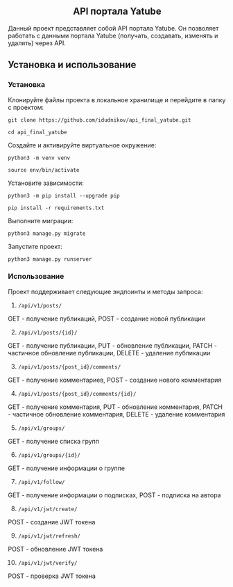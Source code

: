 <h2 align="center">API портала Yatube</h2>

Данный проект представляет собой API портала Yatube. Он позволяет работать с данными портала Yatube (получать, создавать, изменять и удалять) через API.  

## Установка и использование

### Установка

Клонируйте файлы проекта в локальное хранилище и перейдите в папку с проектом:

`git clone https://github.com/idudnikov/api_final_yatube.git`

`cd api_final_yatube`

Создайте и активируйте виртуальное окружение:

`python3 -m venv venv`

`source env/bin/activate`

Установите зависимости:

`python3 -m pip install --upgrade pip`

`pip install -r requirements.txt`

Выполните миграции:

`python3 manage.py migrate`

Запустите проект:

`python3 manage.py runserver`

### Использование

Проект поддерживает следующие эндпоинты и методы запроса:

1. `/api/v1/posts/`

GET - получение публикаций, POST - создание новой публикации

2. `/api/v1/posts/{id}/`

GET - получение публикации, PUT - обновление публикации, PATCH - частичное обновление публикации, DELETE - удаление публикации

3. `/api/v1/posts/{post_id}/comments/`

GET - получение комментариев, POST - создание нового комментария

4. `/api/v1/posts/{post_id}/comments/{id}/`

GET - получение комментария, PUT - обновление комментария, PATCH - частичное обновление комментария, DELETE - удаление комментария

5. `/api/v1/groups/`

GET - получение списка групп

6. `/api/v1/groups/{id}/`

GET - получение информации о группе

7. `/api/v1/follow/`

GET - получение информации о подписках, POST - подписка на автора

8. `/api/v1/jwt/create/`

POST - создание JWT токена

9. `/api/v1/jwt/refresh/`

POST - обновление JWT токена

10. `/api/v1/jwt/verify/`

POST - проверка JWT токена
